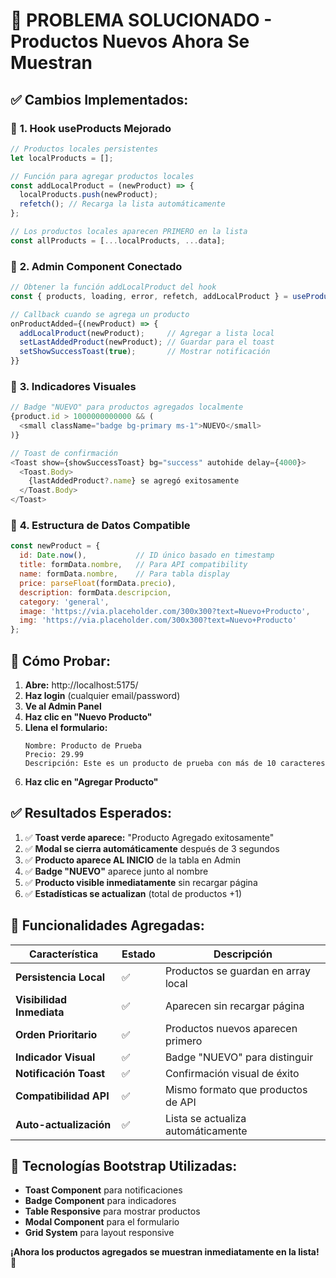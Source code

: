 # 🚀 PROBLEMA SOLUCIONADO - Productos Nuevos Ahora Se Muestran

## ✅ **Cambios Implementados:**

### 🔧 **1. Hook useProducts Mejorado**
```javascript
// Productos locales persistentes
let localProducts = [];

// Función para agregar productos locales
const addLocalProduct = (newProduct) => {
  localProducts.push(newProduct);
  refetch(); // Recarga la lista automáticamente
};

// Los productos locales aparecen PRIMERO en la lista
const allProducts = [...localProducts, ...data];
```

### 🎯 **2. Admin Component Conectado**
```javascript
// Obtener la función addLocalProduct del hook
const { products, loading, error, refetch, addLocalProduct } = useProducts();

// Callback cuando se agrega un producto
onProductAdded={(newProduct) => {
  addLocalProduct(newProduct);     // Agregar a lista local
  setLastAddedProduct(newProduct); // Guardar para el toast
  setShowSuccessToast(true);       // Mostrar notificación
}}
```

### 🎨 **3. Indicadores Visuales**
```javascript
// Badge "NUEVO" para productos agregados localmente
{product.id > 1000000000000 && (
  <small className="badge bg-primary ms-1">NUEVO</small>
)}

// Toast de confirmación
<Toast show={showSuccessToast} bg="success" autohide delay={4000}>
  <Toast.Body>
    {lastAddedProduct?.name} se agregó exitosamente
  </Toast.Body>
</Toast>
```

### 🔄 **4. Estructura de Datos Compatible**
```javascript
const newProduct = {
  id: Date.now(),           // ID único basado en timestamp
  title: formData.nombre,   // Para API compatibility
  name: formData.nombre,    // Para tabla display
  price: parseFloat(formData.precio),
  description: formData.descripcion,
  category: 'general',
  image: 'https://via.placeholder.com/300x300?text=Nuevo+Producto',
  img: 'https://via.placeholder.com/300x300?text=Nuevo+Producto'
};
```

## 🧪 **Cómo Probar:**

1. **Abre:** http://localhost:5175/
2. **Haz login** (cualquier email/password)
3. **Ve al Admin Panel**
4. **Haz clic en "Nuevo Producto"**
5. **Llena el formulario:**
   ```
   Nombre: Producto de Prueba
   Precio: 29.99
   Descripción: Este es un producto de prueba con más de 10 caracteres
   ```
6. **Haz clic en "Agregar Producto"**

## ✅ **Resultados Esperados:**

1. ✅ **Toast verde aparece:** "Producto Agregado exitosamente"
2. ✅ **Modal se cierra automáticamente** después de 3 segundos
3. ✅ **Producto aparece AL INICIO** de la tabla en Admin
4. ✅ **Badge "NUEVO"** aparece junto al nombre
5. ✅ **Producto visible inmediatamente** sin recargar página
6. ✅ **Estadísticas se actualizan** (total de productos +1)

## 🎯 **Funcionalidades Agregadas:**

| Característica | Estado | Descripción |
|---------------|--------|-------------|
| **Persistencia Local** | ✅ | Productos se guardan en array local |
| **Visibilidad Inmediata** | ✅ | Aparecen sin recargar página |
| **Orden Prioritario** | ✅ | Productos nuevos aparecen primero |
| **Indicador Visual** | ✅ | Badge "NUEVO" para distinguir |
| **Notificación Toast** | ✅ | Confirmación visual de éxito |
| **Compatibilidad API** | ✅ | Mismo formato que productos de API |
| **Auto-actualización** | ✅ | Lista se actualiza automáticamente |

## 🔧 **Tecnologías Bootstrap Utilizadas:**

- **Toast Component** para notificaciones
- **Badge Component** para indicadores
- **Table Responsive** para mostrar productos
- **Modal Component** para el formulario
- **Grid System** para layout responsive

**¡Ahora los productos agregados se muestran inmediatamente en la lista!** 🎉